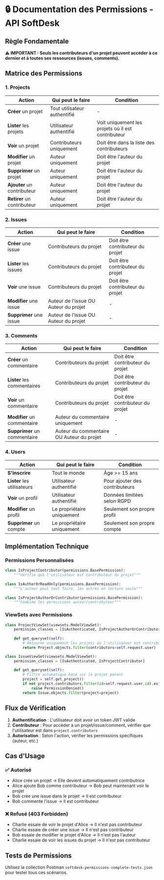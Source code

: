 # 🔒 Documentation des Permissions - API SoftDesk

## Règle Fondamentale

**⚠️ IMPORTANT : Seuls les contributeurs d'un projet peuvent accéder à ce dernier et à toutes ses ressources (issues, comments).**

## Matrice des Permissions

### 1. Projects

| Action | Qui peut le faire | Condition |
|--------|-------------------|-----------|
| **Créer** un projet | Tout utilisateur authentifié | - |
| **Lister** les projets | Utilisateur authentifié | Voit uniquement les projets où il est contributeur |
| **Voir** un projet | Contributeurs uniquement | Doit être dans la liste des contributeurs |
| **Modifier** un projet | Auteur uniquement | Doit être l'auteur du projet |
| **Supprimer** un projet | Auteur uniquement | Doit être l'auteur du projet |
| **Ajouter** un contributeur | Auteur uniquement | Doit être l'auteur du projet |
| **Retirer** un contributeur | Auteur uniquement | Doit être l'auteur du projet |

### 2. Issues

| Action | Qui peut le faire | Condition |
|--------|-------------------|-----------|
| **Créer** une issue | Contributeurs du projet | Doit être contributeur du projet |
| **Lister** les issues | Contributeurs du projet | Doit être contributeur du projet |
| **Voir** une issue | Contributeurs du projet | Doit être contributeur du projet |
| **Modifier** une issue | Auteur de l'issue OU Auteur du projet | - |
| **Supprimer** une issue | Auteur de l'issue OU Auteur du projet | - |

### 3. Comments

| Action | Qui peut le faire | Condition |
|--------|-------------------|-----------|
| **Créer** un commentaire | Contributeurs du projet | Doit être contributeur du projet |
| **Lister** les commentaires | Contributeurs du projet | Doit être contributeur du projet |
| **Voir** un commentaire | Contributeurs du projet | Doit être contributeur du projet |
| **Modifier** un commentaire | Auteur du commentaire uniquement | - |
| **Supprimer** un commentaire | Auteur du commentaire OU Auteur du projet | - |

### 4. Users

| Action | Qui peut le faire | Condition |
|--------|-------------------|-----------|
| **S'inscrire** | Tout le monde | Âge >= 15 ans |
| **Lister** les utilisateurs | Utilisateur authentifié | Pour ajouter des contributeurs |
| **Voir** un profil | Utilisateur authentifié | Données limitées selon RGPD |
| **Modifier** un profil | Le propriétaire uniquement | Seulement son propre profil |
| **Supprimer** un compte | Le propriétaire uniquement | Seulement son propre compte |

## Implémentation Technique

### Permissions Personnalisées

```python
class IsProjectContributor(permissions.BasePermission):
    """Vérifie que l'utilisateur est contributeur du projet"""
    
class IsAuthorOrReadOnly(permissions.BasePermission):
    """L'auteur peut tout faire, les autres en lecture seule"""
    
class IsProjectAuthorOrContributor(permissions.BasePermission):
    """Combine les permissions auteur/contributeur"""
```

### ViewSets avec Permissions

```python
class ProjectViewSet(viewsets.ModelViewSet):
    permission_classes = [IsAuthenticated, IsProjectAuthorOrContributor]
    
    def get_queryset(self):
        # Retourne uniquement les projets où l'utilisateur est contributeur
        return Project.objects.filter(contributors=self.request.user)

class IssueViewSet(viewsets.ModelViewSet):
    permission_classes = [IsAuthenticated, IsProjectContributor]
    
    def get_queryset(self):
        # Filtre automatique basé sur le projet parent
        project = self.get_project()
        if not project.contributors.filter(id=self.request.user.id).exists():
            raise PermissionDenied()
        return Issue.objects.filter(project=project)
```

## Flux de Vérification

1. **Authentification** : L'utilisateur doit avoir un token JWT valide
2. **Contributeur** : Pour accéder à un projet/issue/comment, vérifier que l'utilisateur est dans `project.contributors`
3. **Autorisation** : Selon l'action, vérifier les permissions spécifiques (auteur, etc.)

## Cas d'Usage

### ✅ Autorisé
- Alice crée un projet → Elle devient automatiquement contributrice
- Alice ajoute Bob comme contributeur → Bob peut maintenant voir le projet
- Bob crée une issue dans le projet → Il est contributeur
- Bob commente l'issue → Il est contributeur

### ❌ Refusé (403 Forbidden)
- Charlie essaie de voir le projet d'Alice → Il n'est pas contributeur
- Charlie essaie de créer une issue → Il n'est pas contributeur
- Bob essaie de modifier le projet d'Alice → Il n'est pas l'auteur
- Charlie essaie de voir les issues du projet → Il n'est pas contributeur

## Tests de Permissions

Utilisez la collection Postman `softdesk-permissions-complete-tests.json` pour tester tous ces scénarios.
